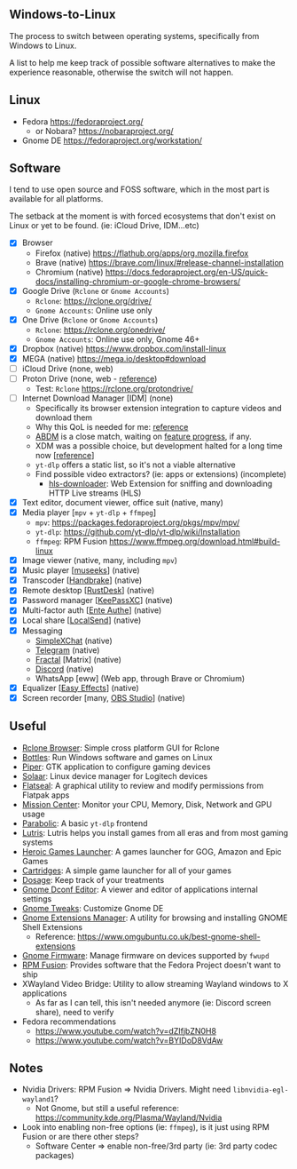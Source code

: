 ## Windows-to-Linux
The process to switch between operating systems, specifically from Windows to Linux.

A list to help me keep track of possible software alternatives to make the experience reasonable, otherwise the switch will not happen.

## Linux
- Fedora https://fedoraproject.org/
    - or Nobara? https://nobaraproject.org/
- Gnome DE https://fedoraproject.org/workstation/

## Software
I tend to use open source and FOSS software, which in the most part is available for all platforms.

The setback at the moment is with forced ecosystems that don't exist on Linux or yet to be found. (ie: iCloud Drive, IDM...etc)

- [x] Browser
    - Firefox (native) https://flathub.org/apps/org.mozilla.firefox
    - Brave (native) https://brave.com/linux/#release-channel-installation
    - Chromium (native) https://docs.fedoraproject.org/en-US/quick-docs/installing-chromium-or-google-chrome-browsers/
- [x] Google Drive (`Rclone` or `Gnome Accounts`)
    - `Rclone`: https://rclone.org/drive/
    - `Gnome Accounts`: Online use only
- [x] One Drive (`Rclone` or `Gnome Accounts`)
    - `Rclone`: https://rclone.org/onedrive/
    - `Gnome Accounts`: Online use only, Gnome 46+
- [x] Dropbox (native) https://www.dropbox.com/install-linux
- [x] MEGA (native) https://mega.io/desktop#download
- [ ] iCloud Drive (none, web)
- [ ] Proton Drive (none, web - [reference](https://www.reddit.com/r/ProtonDrive/comments/1e34coe/discussion_thread_for_proton_drive_on_linux_lets/))
    - Test: `Rclone` https://rclone.org/protondrive/
- [ ] Internet Download Manager [IDM] (none)
    - Specifically its browser extension integration to capture videos and download them
    - Why this QoL is needed for me: [reference](https://github.com/amir1376/ab-download-manager/issues/9#issuecomment-2470097235)
    - [ABDM](https://github.com/amir1376/ab-download-manager) is a close match, waiting on [feature progress](https://github.com/amir1376/ab-download-manager/issues/9), if any.
    - XDM was a possible choice, but development halted for a long time now [[reference](https://github.com/subhra74/xdm/discussions/768#discussioncomment-10842375)]
    - `yt-dlp` offers a static list, so it's not a viable alternative
    - Find possible video extractors? (ie: apps or extensions) (incomplete)
        - [hls-downloader](https://github.com/puemos/hls-downloader): Web Extension for sniffing and downloading HTTP Live streams (HLS)
- [x] Text editor, document viewer, office suit (native, many)
- [x] Media player [`mpv` + `yt-dlp` + `ffmpeg`]
    - `mpv`: https://packages.fedoraproject.org/pkgs/mpv/mpv/
    - `yt-dlp`: https://github.com/yt-dlp/yt-dlp/wiki/Installation
    - `ffmpeg`: RPM Fusion https://www.ffmpeg.org/download.html#build-linux
- [x] Image viewer (native, many, including `mpv`)
- [x] Music player [[museeks](https://github.com/martpie/museeks)] (native)
- [x] Transcoder [[Handbrake](https://github.com/HandBrake/HandBrake)] (native)
- [x] Remote desktop [[RustDesk](https://github.com/rustdesk/rustdesk)] (native)
- [x] Password manager [[KeePassXC](https://github.com/keepassxreboot/keepassxc)] (native)
- [x] Multi-factor auth [[Ente Authe](https://github.com/ente-io/ente#ente-auth)] (native)
- [x] Local share [[LocalSend](https://github.com/localsend/localsend)] (native)
- [x] Messaging
    - [SimpleXChat](https://github.com/simplex-chat/simplex-chat) (native)
    - [Telegram](https://flathub.org/apps/org.telegram.desktop) (native)
    - [Fractal](https://gitlab.gnome.org/World/fractal) [Matrix] (native)
    - [Discord](https://flathub.org/apps/com.discordapp.Discord) (native)
    - WhatsApp [eww] (Web app, through Brave or Chromium)
- [x] Equalizer [[Easy Effects](https://github.com/wwmm/easyeffects)] (native)
- [x] Screen recorder [many, [OBS Studio](https://flathub.org/apps/com.obsproject.Studio)] (native)

## Useful
- [Rclone Browser](https://github.com/kapitainsky/RcloneBrowser): Simple cross platform GUI for Rclone
- [Bottles](https://github.com/bottlesdevs/Bottles): Run Windows software and games on Linux
- [Piper](https://github.com/libratbag/piper): GTK application to configure gaming devices
- [Solaar](https://github.com/pwr-Solaar/Solaar): Linux device manager for Logitech devices
- [Flatseal](https://flathub.org/apps/com.github.tchx84.Flatseal): A graphical utility to review and modify permissions from Flatpak apps
- [Mission Center](https://flathub.org/apps/io.missioncenter.MissionCenter): Monitor your CPU, Memory, Disk, Network and GPU usage
- [Parabolic](https://flathub.org/apps/org.nickvision.tubeconverter): A basic `yt-dlp` frontend
- [Lutris](https://flathub.org/apps/net.lutris.Lutris): Lutris helps you install games from all eras and from most gaming systems
- [Heroic Games Launcher](https://github.com/Heroic-Games-Launcher/HeroicGamesLauncher): A games launcher for GOG, Amazon and Epic Games
- [Cartridges](https://flathub.org/apps/page.kramo.Cartridges): A simple game launcher for all of your games
- [Dosage](https://flathub.org/apps/io.github.diegopvlk.Dosage): Keep track of your treatments
- [Gnome Dconf Editor](https://wiki.gnome.org/Apps(2f)DconfEditor.html): A viewer and editor of applications internal settings
- [Gnome Tweaks](https://gitlab.gnome.org/GNOME/gnome-tweaks): Customize Gnome DE
- [Gnome Extensions Manager](https://flathub.org/apps/com.mattjakeman.ExtensionManager): A utility for browsing and installing GNOME Shell Extensions
    - Reference: https://www.omgubuntu.co.uk/best-gnome-shell-extensions
- [Gnome Firmware](https://gitlab.gnome.org/World/gnome-firmware): Manage firmware on devices supported by `fwupd`
- [RPM Fusion](https://rpmfusion.org/): Provides software that the Fedora Project doesn't want to ship
- XWayland Video Bridge: Utility to allow streaming Wayland windows to X applications
    - As far as I can tell, this isn't needed anymore (ie: Discord screen share), need to verify
- Fedora recommendations
    - https://www.youtube.com/watch?v=dZIfjbZN0H8
    - https://www.youtube.com/watch?v=BYIDoD8VdAw

## Notes
- Nvidia Drivers: RPM Fusion => Nvidia Drivers. Might need `libnvidia-egl-wayland1`?
    - Not Gnome, but still a useful reference: https://community.kde.org/Plasma/Wayland/Nvidia
- Look into enabling non-free options (ie: `ffmpeg`), is it just using RPM Fusion or are there other steps?
   - Software Center => enable non-free/3rd party (ie: 3rd party codec packages)
